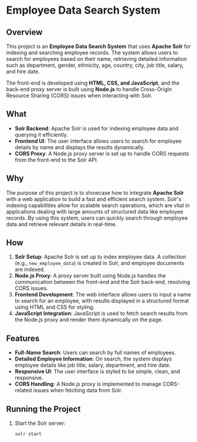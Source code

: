 # Employee Data Search System

## Overview
This project is an **Employee Data Search System** that uses **Apache Solr** for indexing and searching employee records. The system allows users to search for employees based on their name, retrieving detailed information such as department, gender, ethnicity, age, country, city, job title, salary, and hire date.

The front-end is developed using **HTML, CSS, and JavaScript**, and the back-end proxy server is built using **Node.js** to handle Cross-Origin Resource Sharing (CORS) issues when interacting with Solr.

## What
- **Solr Backend**: Apache Solr is used for indexing employee data and querying it efficiently.
- **Frontend UI**: The user interface allows users to search for employee details by name and displays the results dynamically.
- **CORS Proxy**: A Node.js proxy server is set up to handle CORS requests from the front-end to the Solr API.

## Why
The purpose of this project is to showcase how to integrate **Apache Solr** with a web application to build a fast and efficient search system. Solr's indexing capabilities allow for scalable search operations, which are vital in applications dealing with large amounts of structured data like employee records. By using this system, users can quickly search through employee data and retrieve relevant details in real-time.

## How
1. **Solr Setup**: Apache Solr is set up to index employee data. A collection (e.g., `new_employee_data`) is created in Solr, and employee documents are indexed.
2. **Node.js Proxy**: A proxy server built using Node.js handles the communication between the front-end and the Solr back-end, resolving CORS issues.
3. **Frontend Development**: The web interface allows users to input a name to search for an employee, with results displayed in a structured format using HTML and CSS for styling.
4. **JavaScript Integration**: JavaScript is used to fetch search results from the Node.js proxy and render them dynamically on the page.

## Features
- **Full-Name Search**: Users can search by full names of employees.
- **Detailed Employee Information**: On search, the system displays employee details like job title, salary, department, and hire date.
- **Responsive UI**: The user interface is styled to be simple, clean, and responsive.
- **CORS Handling**: A Node.js proxy is implemented to manage CORS-related issues when fetching data from Solr.

## Running the Project
1. Start the Solr server:
   ```bash
   solr start

